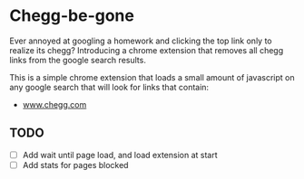# Chegg-be-gone

Ever annoyed at googling a homework and clicking the top link only to realize its chegg? Introducing a chrome extension that removes all chegg links from the google search results. 

This is a simple chrome extension that loads a small amount of javascript on any google search that will look for links that contain:

- www.chegg.com

## TODO

- [ ] Add wait until page load, and load extension at start
- [ ] Add stats for pages blocked